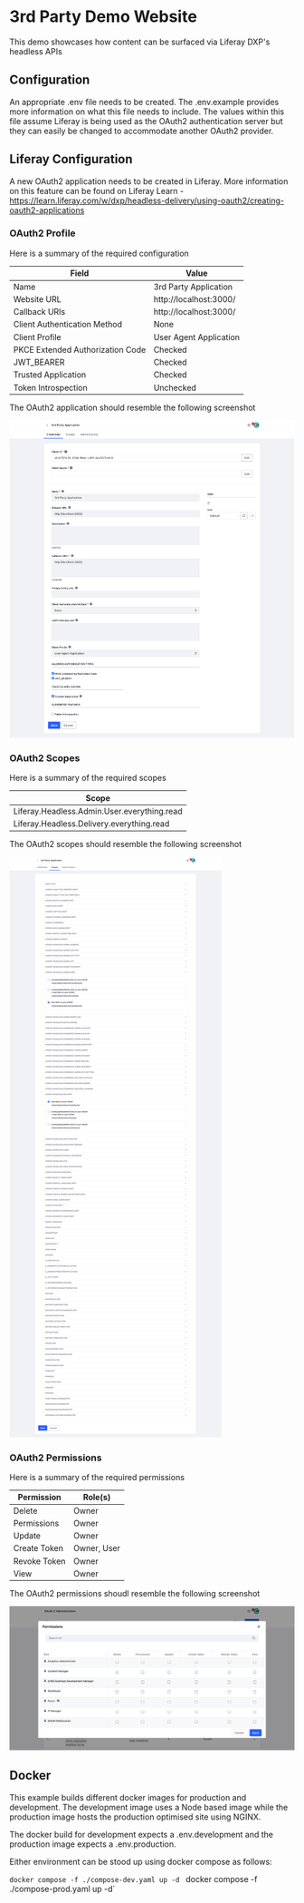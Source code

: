 # 3rd Party Demo Website

This demo showcases how content can be surfaced via Liferay DXP's headless APIs

## Configuration

An appropriate .env file needs to be created. The .env.example provides more information on what this file needs to include. The values within this file assume Liferay is being used as the OAuth2 authentication server but they can easily be changed to accommodate another OAuth2 provider.

## Liferay Configuration

A new OAuth2 application needs to be created in Liferay. More information on this feature can be found on Liferay Learn - https://learn.liferay.com/w/dxp/headless-delivery/using-oauth2/creating-oauth2-applications

### OAuth2 Profile

Here is a summary of the required configuration

| Field | Value |
| ----- | ----- |
| Name | 3rd Party Application |
| Website URL | http://localhost:3000/ |
| Callback URIs | http://localhost:3000/ |
| Client Authentication Method | None |
| Client Profile | User Agent Application |
| PKCE Extended Authorization Code | Checked |
| JWT_BEARER | Checked |
| Trusted Application | Checked |
| Token Introspection | Unchecked |

The OAuth2 application should resemble the following screenshot

![OAuth 2 - Profile](docs/OAuth2%20Profile.png)

### OAuth2 Scopes

Here is a summary of the required scopes

| Scope |
| ----- |
| Liferay.Headless.Admin.User.everything.read |
| Liferay.Headless.Delivery.everything.read |

The OAuth2 scopes should resemble the following screenshot

![OAuth 2 - Scopes](docs/OAuth2%20Scopes.png)

### OAuth2 Permissions

Here is a summary of the required permissions

| Permission | Role(s) |
| ----- | ------ |
| Delete | Owner |
| Permissions | Owner |
| Update | Owner |
| Create Token | Owner, User |
| Revoke Token | Owner |
| View | Owner |

The OAuth2 permissions shoudl resemble the following screenshot

![OAuth 2 - Permissions](docs/OAuth2%20Permissions.png)

## Docker

This example builds different docker images for production and development. The development image uses a Node based image while the production image hosts the production optimised site using NGINX.

The docker build for development expects a .env.development and the production image expects a .env.production.

Either environment can be stood up using docker compose as follows:

`docker compose -f ./compose-dev.yaml up -d`
`
`docker compose -f ./compose-prod.yaml up -d`
